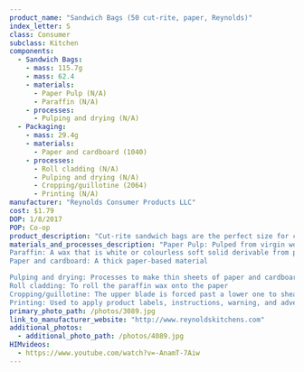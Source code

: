 ```yaml
---
product_name: "Sandwich Bags (50 cut-rite, paper, Reynolds)"
index_letter: S
class: Consumer
subclass: Kitchen
components:
  - Sandwich Bags:
    - mass: 115.7g
    - mass: 62.4
    - materials:
      - Paper Pulp (N/A)
      - Paraffin (N/A)
    - processes:
      - Pulping and drying (N/A)
  - Packaging:
    - mass: 29.4g
    - materials:
      - Paper and cardboard (1040)
    - processes:
      - Roll cladding (N/A)
      - Pulping and drying (N/A)
      - Cropping/guillotine (2064)
      - Printing (N/A)
manufacturer: "Reynolds Consumer Products LLC"
cost: $1.79
DOP: 1/8/2017
POP: Co-op
product_description: "Cut-rite sandwich bags are the perfect size for cereal, chips and pretzels. Keeps messy foods from sticking. Easy for kids to use and prevents spattering in the microwave."
materials_and_processes_description: "Paper Pulp: Pulped from virgin wood and recycled paper
Paraffin: A wax that is white or colourless soft solid derivable from petroleum, coal or oil shale, that consists of a mixture of hydrocarbon molecules containing between twenty and forty carbon atoms
Paper and cardboard: A thick paper-based material

Pulping and drying: Processes to make thin sheets of paper and cardboard
Roll cladding: To roll the paraffin wax onto the paper
Cropping/guillotine: The upper blade is forced past a lower one to shear sheet material along a straight line
Printing: Used to apply product labels, instructions, warning, and advertisements"
primary_photo_path: /photos/3089.jpg
link_to_manufacturer_website: "http://www.reynoldskitchens.com"
additional_photos:
  - additional_photo_path: /photos/4089.jpg
HIMvideos:
  - https://www.youtube.com/watch?v=-AnamT-7Aiw
---
```

